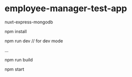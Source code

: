 # employee-manager-test-app
nuxt-express-mongodb

npm install

npm run dev // for dev mode

...

npm run build

npm start
